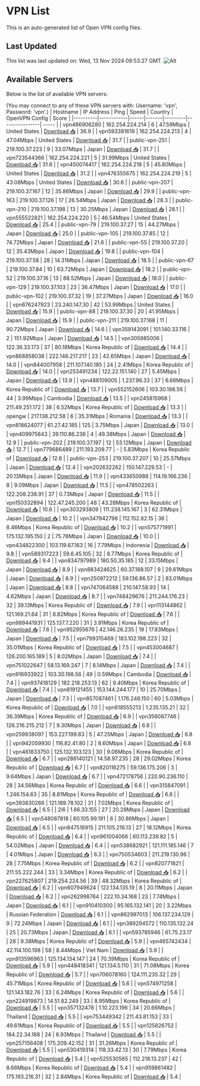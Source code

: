 # VPN List

This is an auto-generated list of Open VPN config files.

## Last Updated

This list was last updated on: Wed, 13 Nov 2024 09:53:27 GMT.
![Alt](https://repobeats.axiom.co/api/embed/186b98318ef1479477931607c1ad7d823f12451f.svg "Repobeats analytics image")

## Available Servers

Below is the list of available VPN servers:

(You may connect to any of these VPN servers with: Username: 'vpn', Password: 'vpn'.)
| Hostname | IP Address | Ping | Speed | Country | OpenVPN Config | Score |
|----------|------------|------|-------|---------|----------------| ----- |
| vpn486906280 | 162.254.224.214 | 6 | 47.59Mbps | United States | [Download 📥](./configs/server_0_US.ovpn) | 36.9 |
| vpn593381619 | 162.254.224.213 | 4 | 47.04Mbps | United States | [Download 📥](./configs/server_1_US.ovpn) | 31.7 |
| public-vpn-251 | 219.100.37.223 | 9 | 33.07Mbps | Japan | [Download 📥](./configs/server_2_JP.ovpn) | 31.7 |
| vpn723544366 | 162.254.224.221 | 5 | 31.99Mbps | United States | [Download 📥](./configs/server_3_US.ovpn) | 31.6 |
| vpn450074417 | 162.254.224.218 | 5 | 45.80Mbps | United States | [Download 📥](./configs/server_4_US.ovpn) | 31.2 |
| vpn476355675 | 162.254.224.219 | 5 | 43.08Mbps | United States | [Download 📥](./configs/server_5_US.ovpn) | 30.6 |
| public-vpn-207 | 219.100.37.167 | 12 | 35.86Mbps | Japan | [Download 📥](./configs/server_6_JP.ovpn) | 29.9 |
| public-vpn-163 | 219.100.37.126 | 17 | 26.54Mbps | Japan | [Download 📥](./configs/server_7_JP.ovpn) | 28.3 |
| public-vpn-210 | 219.100.37.198 | 13 | 30.25Mbps | Japan | [Download 📥](./configs/server_8_JP.ovpn) | 28.1 |
| vpn555522821 | 162.254.224.220 | 5 | 46.54Mbps | United States | [Download 📥](./configs/server_9_US.ovpn) | 25.4 |
| public-vpn-79 | 219.100.37.27 | 15 | 44.27Mbps | Japan | [Download 📥](./configs/server_10_JP.ovpn) | 25.0 |
| public-vpn-105 | 219.100.37.85 | 12 | 74.72Mbps | Japan | [Download 📥](./configs/server_11_JP.ovpn) | 21.6 |
| public-vpn-55 | 219.100.37.20 | 12 | 35.43Mbps | Japan | [Download 📥](./configs/server_12_JP.ovpn) | 19.8 |
| public-vpn-104 | 219.100.37.58 | 28 | 14.31Mbps | Japan | [Download 📥](./configs/server_13_JP.ovpn) | 18.5 |
| public-vpn-67 | 219.100.37.84 | 10 | 63.72Mbps | Japan | [Download 📥](./configs/server_14_JP.ovpn) | 18.2 |
| public-vpn-52 | 219.100.37.16 | 13 | 88.52Mbps | Japan | [Download 📥](./configs/server_15_JP.ovpn) | 18.0 |
| public-vpn-129 | 219.100.37.103 | 23 | 36.47Mbps | Japan | [Download 📥](./configs/server_16_JP.ovpn) | 17.0 |
| public-vpn-102 | 219.100.37.32 | 19 | 37.27Mbps | Japan | [Download 📥](./configs/server_17_JP.ovpn) | 16.0 |
| vpn676247923 | 23.240.147.30 | 42 | 53.99Mbps | United States | [Download 📥](./configs/server_18_US.ovpn) | 15.9 |
| public-vpn-88 | 219.100.37.30 | 20 | 41.95Mbps | Japan | [Download 📥](./configs/server_19_JP.ovpn) | 15.9 |
| public-vpn-211 | 219.100.37.168 | 11 | 90.72Mbps | Japan | [Download 📥](./configs/server_20_JP.ovpn) | 14.6 |
| vpn359143091 | 101.140.33.116 | 2 | 151.92Mbps | Japan | [Download 📥](./configs/server_21_JP.ovpn) | 14.5 |
| vpn305985006 | 122.36.33.173 | 37 | 80.18Mbps | Korea Republic of | [Download 📥](./configs/server_22_KR.ovpn) | 14.4 |
| vpn868858038 | 222.146.217.217 | 23 | 42.65Mbps | Japan | [Download 📥](./configs/server_23_JP.ovpn) | 14.0 |
| vpn844007958 | 211.107.140.185 | 24 | 2.41Mbps | Korea Republic of | [Download 📥](./configs/server_24_KR.ovpn) | 14.0 |
| vpn253491234 | 122.22.151.140 | 27 | 5.45Mbps | Japan | [Download 📥](./configs/server_25_JP.ovpn) | 13.9 |
| vpn488109005 | 1.237.96.33 | 37 | 6.66Mbps | Korea Republic of | [Download 📥](./configs/server_26_KR.ovpn) | 13.7 |
| vpn552152606 | 103.30.198.56 | 44 | 3.99Mbps | Cambodia | [Download 📥](./configs/server_27_KH.ovpn) | 13.5 |
| vpn245815968 | 211.49.251.172 | 38 | 6.52Mbps | Korea Republic of | [Download 📥](./configs/server_28_KR.ovpn) | 13.3 |
| opengw | 217.138.212.58 | 6 | 35.31Mbps | Romania | [Download 📥](./configs/server_29_RO.ovpn) | 13.3 |
| vpn818624077 | 61.27.42.185 | 125 | 3.75Mbps | Japan | [Download 📥](./configs/server_30_JP.ovpn) | 13.0 |
| vpn409975843 | 39.110.86.236 | 4 | 49.38Mbps | Japan | [Download 📥](./configs/server_31_JP.ovpn) | 12.9 |
| public-vpn-202 | 219.100.37.197 | 12 | 53.12Mbps | Japan | [Download 📥](./configs/server_32_JP.ovpn) | 12.7 |
| vpn779686489 | 211.193.209.77 | - | 5.83Mbps | Korea Republic of | [Download 📥](./configs/server_33_KR.ovpn) | 12.6 |
| public-vpn-253 | 219.100.37.207 | 10 | 25.57Mbps | Japan | [Download 📥](./configs/server_34_JP.ovpn) | 12.4 |
| vpn202632262 | 150.147.229.53 | - | 20.13Mbps | Japan | [Download 📥](./configs/server_35_JP.ovpn) | 11.9 |
| vpn433650989 | 114.19.166.236 | 8 | 9.09Mbps | Japan | [Download 📥](./configs/server_36_JP.ovpn) | 11.5 |
| vpn478502263 | 122.208.238.91 | 37 | 0.73Mbps | Japan | [Download 📥](./configs/server_37_JP.ovpn) | 11.5 |
| vpn150332894 | 122.47.245.200 | 48 | 43.28Mbps | Korea Republic of | [Download 📥](./configs/server_38_KR.ovpn) | 10.6 |
| vpn303293809 | 111.238.145.167 | 3 | 62.31Mbps | Japan | [Download 📥](./configs/server_39_JP.ovpn) | 10.2 |
| vpn347942798 | 112.152.82.15 | 36 | 8.46Mbps | Korea Republic of | [Download 📥](./configs/server_40_KR.ovpn) | 10.2 |
| vpn575771991 | 175.132.195.150 | 2 | 75.78Mbps | Japan | [Download 📥](./configs/server_41_JP.ovpn) | 10.0 |
| vpn434822300 | 103.119.67.163 | 16 | 7.79Mbps | Indonesia | [Download 📥](./configs/server_42_ID.ovpn) | 9.8 |
| vpn589317223 | 59.6.45.105 | 32 | 8.77Mbps | Korea Republic of | [Download 📥](./configs/server_43_KR.ovpn) | 9.4 |
| vpn834797989 | 180.50.35.185 | 12 | 33.15Mbps | Japan | [Download 📥](./configs/server_44_JP.ovpn) | 8.9 |
| vpn883424625 | 60.37.188.107 | 9 | 29.61Mbps | Japan | [Download 📥](./configs/server_45_JP.ovpn) | 8.9 |
| vpn250972212 | 59.136.86.57 | 2 | 83.01Mbps | Japan | [Download 📥](./configs/server_46_JP.ovpn) | 8.8 |
| vpn747064588 | 210.147.58.93 | 14 | 4.62Mbps | Japan | [Download 📥](./configs/server_47_JP.ovpn) | 8.7 |
| vpn748429676 | 211.244.176.23 | 32 | 39.13Mbps | Korea Republic of | [Download 📥](./configs/server_48_KR.ovpn) | 7.9 |
| vpn113144862 | 121.169.21.64 | 31 | 8.82Mbps | Korea Republic of | [Download 📥](./configs/server_49_KR.ovpn) | 7.6 |
| vpn989441931 | 125.137.7.220 | 31 | 3.91Mbps | Korea Republic of | [Download 📥](./configs/server_50_KR.ovpn) | 7.6 |
| vpn952955676 | 42.146.26.235 | 19 | 17.83Mbps | Japan | [Download 📥](./configs/server_51_JP.ovpn) | 7.5 |
| vpn799315469 | 183.102.198.223 | 32 | 35.01Mbps | Korea Republic of | [Download 📥](./configs/server_52_KR.ovpn) | 7.5 |
| vpn453004687 | 126.200.165.189 | 5 | 8.02Mbps | Japan | [Download 📥](./configs/server_53_JP.ovpn) | 7.4 |
| vpn751022647 | 58.13.169.247 | 7 | 8.14Mbps | Japan | [Download 📥](./configs/server_54_JP.ovpn) | 7.4 |
| vpn916933922 | 103.30.198.56 | 49 | 0.59Mbps | Cambodia | [Download 📥](./configs/server_55_KH.ovpn) | 7.4 |
| vpn937418129 | 182.218.253.13 | 62 | 9.40Mbps | Korea Republic of | [Download 📥](./configs/server_56_KR.ovpn) | 7.4 |
| vpn819121455 | 153.144.244.177 | 10 | 25.70Mbps | Japan | [Download 📥](./configs/server_57_JP.ovpn) | 7.3 |
| vpn857087461 | 1.176.248.150 | 60 | 5.03Mbps | Korea Republic of | [Download 📥](./configs/server_58_KR.ovpn) | 7.0 |
| vpn818555213 | 1.235.135.21 | 32 | 36.39Mbps | Korea Republic of | [Download 📥](./configs/server_59_KR.ovpn) | 6.9 |
| vpn356087746 | 126.216.215.212 | 7 | 9.30Mbps | Japan | [Download 📥](./configs/server_60_JP.ovpn) | 6.8 |
| vpn259938097 | 153.227.199.83 | 5 | 47.25Mbps | Japan | [Download 📥](./configs/server_61_JP.ovpn) | 6.8 |
| vpn942059930 | 116.82.41.80 | 2 | 8.60Mbps | Japan | [Download 📥](./configs/server_62_JP.ovpn) | 6.8 |
| vpn461833750 | 125.132.103.123 | 30 | 9.06Mbps | Korea Republic of | [Download 📥](./configs/server_63_KR.ovpn) | 6.7 |
| vpn286140121 | 14.58.97.235 | 28 | 29.02Mbps | Korea Republic of | [Download 📥](./configs/server_64_KR.ovpn) | 6.7 |
| vpn820116275 | 59.136.175.206 | 3 | 9.64Mbps | Japan | [Download 📥](./configs/server_65_JP.ovpn) | 6.7 |
| vpn472178756 | 220.90.236.110 | 28 | 34.56Mbps | Korea Republic of | [Download 📥](./configs/server_66_KR.ovpn) | 6.6 |
| vpn315847091 | 1.246.154.63 | 35 | 8.81Mbps | Korea Republic of | [Download 📥](./configs/server_67_KR.ovpn) | 6.6 |
| vpn393830266 | 121.189.78.102 | 31 | 7.02Mbps | Korea Republic of | [Download 📥](./configs/server_68_KR.ovpn) | 6.5 |
| 2i6 | 1.66.33.155 | 27 | 20.28Mbps | Japan | [Download 📥](./configs/server_69_JP.ovpn) | 6.5 |
| vpn548087818 | 60.105.99.191 | 6 | 30.86Mbps | Japan | [Download 📥](./configs/server_70_JP.ovpn) | 6.5 |
| vpn847516915 | 211.105.216.13 | 27 | 18.12Mbps | Korea Republic of | [Download 📥](./configs/server_71_KR.ovpn) | 6.4 |
| vpn961004066 | 60.113.239.82 | 5 | 54.02Mbps | Japan | [Download 📥](./configs/server_72_JP.ovpn) | 6.4 |
| vpn538682921 | 121.111.185.146 | 7 | 4.01Mbps | Japan | [Download 📥](./configs/server_73_JP.ovpn) | 6.3 |
| vpn750534603 | 211.219.130.96 | 28 | 7.75Mbps | Korea Republic of | [Download 📥](./configs/server_74_KR.ovpn) | 6.2 |
| vpn820771821 | 211.55.222.244 | 33 | 3.34Mbps | Korea Republic of | [Download 📥](./configs/server_75_KR.ovpn) | 6.2 |
| vpn227625807 | 219.254.224.56 | 39 | 48.32Mbps | Korea Republic of | [Download 📥](./configs/server_76_KR.ovpn) | 6.2 |
| vpn607949624 | 122.134.135.19 | 8 | 20.11Mbps | Japan | [Download 📥](./configs/server_77_JP.ovpn) | 6.2 |
| vpn262998764 | 222.10.34.168 | 23 | 7.74Mbps | Japan | [Download 📥](./configs/server_78_JP.ovpn) | 6.1 |
| vpn910410300 | 95.165.132.141 | 20 | 3.22Mbps | Russian Federation | [Download 📥](./configs/server_79_RU.ovpn) | 6.1 |
| vpn862997013 | 106.137.234.129 | 9 | 72.24Mbps | Japan | [Download 📥](./configs/server_80_JP.ovpn) | 6.1 |
| vpn389294572 | 110.135.132.24 | 25 | 20.73Mbps | Japan | [Download 📥](./configs/server_81_JP.ovpn) | 6.1 |
| vpn593785946 | 61.75.23.17 | 28 | 9.38Mbps | Korea Republic of | [Download 📥](./configs/server_82_KR.ovpn) | 5.9 |
| vpn465742434 | 42.114.100.198 | 58 | 8.44Mbps | Viet Nam | [Download 📥](./configs/server_83_VN.ovpn) | 5.9 |
| vpn913596963 | 125.134.134.147 | 24 | 70.39Mbps | Korea Republic of | [Download 📥](./configs/server_84_KR.ovpn) | 5.9 |
| vpn448418341 | 121.134.5.110 | 31 | 71.08Mbps | Korea Republic of | [Download 📥](./configs/server_85_KR.ovpn) | 5.7 |
| vpn706078160 | 124.111.235.32 | 29 | 45.71Mbps | Korea Republic of | [Download 📥](./configs/server_86_KR.ovpn) | 5.6 |
| vpn574971258 | 121.143.182.76 | 33 | 6.24Mbps | Korea Republic of | [Download 📥](./configs/server_87_KR.ovpn) | 5.6 |
| vpn224919873 | 14.51.82.249 | 33 | 8.95Mbps | Korea Republic of | [Download 📥](./configs/server_88_KR.ovpn) | 5.5 |
| vpn357132478 | 1.10.223.196 | 34 | 20.66Mbps | Thailand | [Download 📥](./configs/server_89_TH.ovpn) | 5.5 |
| vpn753449342 | 211.43.81.153 | 33 | 49.61Mbps | Korea Republic of | [Download 📥](./configs/server_90_KR.ovpn) | 5.5 |
| vpn125826752 | 184.22.34.168 | 24 | 6.93Mbps | Thailand | [Download 📥](./configs/server_91_TH.ovpn) | 5.5 |
| vpn257156408 | 175.209.42.152 | 31 | 31.26Mbps | Korea Republic of | [Download 📥](./configs/server_92_KR.ovpn) | 5.5 |
| vpn530419314 | 118.33.42.13 | 30 | 7.79Mbps | Korea Republic of | [Download 📥](./configs/server_93_KR.ovpn) | 5.4 |
| vpn525530565 | 112.218.13.237 | 42 | 8.66Mbps | Korea Republic of | [Download 📥](./configs/server_94_KR.ovpn) | 5.4 |
| vpn959861482 | 175.193.216.31 | 32 | 2.84Mbps | Korea Republic of | [Download 📥](./configs/server_95_KR.ovpn) | 5.4 |
